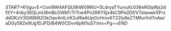 $START$+KVgu+E+Conl9W4AFQU9hW096lU+5LdryaTYunuXc036eRGIpRjs2dfXY+4nby36QLmU8mBcGWkF/TrTne4Pn266YSjx4kC9Pe2Df/V7siaowkXPrzddGKzV3QWBiR2OkOax4ntLirK2uf6eAUpGcHrov6T22Iy8eZTMfurfrdTnAw/aDGy58Ze9Ug1DJFD/B4W0CDvv6pN1iuS7/ms+Pg==$END$
